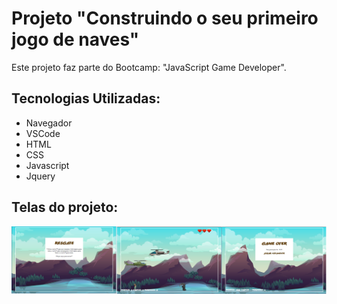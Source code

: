 # Projeto "Construindo o seu primeiro jogo de naves" 

Este projeto faz parte do Bootcamp: "JavaScript Game Developer".

## Tecnologias Utilizadas:
* Navegador
* VSCode
* HTML
* CSS
* Javascript
* Jquery

## Telas do projeto:

![paginas_web](https://github.com/SuayMack/jogo-de-naves-dio/blob/master/resources/img/imagemGit.png) 

